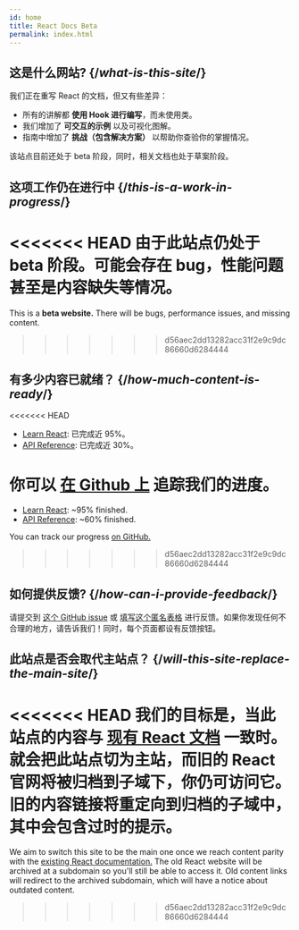 ```yaml
---
id: home
title: React Docs Beta
permalink: index.html
---
```


<HomepageHero />

## 这是什么网站? {/*what-is-this-site*/}

我们正在重写 React 的文档，但又有些差异：

- 所有的讲解都 **使用 Hook 进行编写**，而未使用类。
- 我们增加了 **可交互的示例** 以及可视化图解。
- 指南中增加了 **挑战（包含解决方案）** 以帮助你查验你的掌握情况。

该站点目前还处于 beta 阶段，同时，相关文档也处于草案阶段。

## 这项工作仍在进行中 {/*this-is-a-work-in-progress*/}

<<<<<<< HEAD
由于此站点仍处于 **beta 阶段**。可能会存在 bug，性能问题甚至是内容缺失等情况。
=======
This is a **beta website.** There will be bugs, performance issues, and missing content.
>>>>>>> d56aec2dd13282acc31f2e9c9dc86660d6284444

## 有多少内容已就绪？ {/*how-much-content-is-ready*/}

<<<<<<< HEAD
* [Learn React](/learn): 已完成近 95%。
* [API Reference](/apis): 已完成近 30%。

你可以 [在 Github 上](https://github.com/reactjs/reactjs.org/issues/3308) 追踪我们的进度。
=======
* [Learn React](/learn): ~95% finished.
* [API Reference](/apis): ~60% finished.

You can track our progress [on GitHub.](https://github.com/reactjs/reactjs.org/issues/3308)
>>>>>>> d56aec2dd13282acc31f2e9c9dc86660d6284444

## 如何提供反馈? {/*how-can-i-provide-feedback*/}

请提交到 [这个 GitHub issue](https://github.com/reactjs/reactjs.org/issues/3308) 或 [填写这个匿名表格](https://www.surveymonkey.co.uk/r/Y6GH986) 进行反馈。如果你发现任何不合理的地方，请告诉我们！同时，每个页面都设有反馈按钮。

## 此站点是否会取代主站点？ {/*will-this-site-replace-the-main-site*/}

<<<<<<< HEAD
我们的目标是，当此站点的内容与 [现有 React 文档](https://reactjs.org/) 一致时。就会把此站点切为主站，而旧的 React 官网将被归档到子域下，你仍可访问它。旧的内容链接将重定向到归档的子域中，其中会包含过时的提示。
=======
We aim to switch this site to be the main one once we reach content parity with the [existing React documentation.](https://reactjs.org/) The old React website will be archived at a subdomain so you'll still be able to access it. Old content links will redirect to the archived subdomain, which will have a notice about outdated content.
>>>>>>> d56aec2dd13282acc31f2e9c9dc86660d6284444
